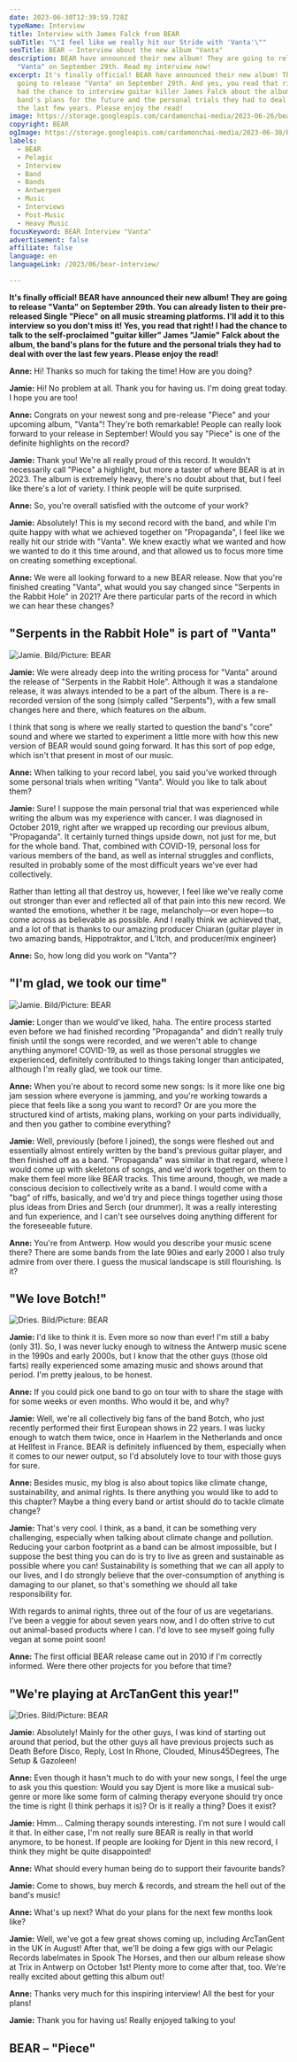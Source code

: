 ```yaml
---
date: 2023-06-30T12:39:59.728Z
typeName: Interview
title: Interview with James Falck from BEAR
subTitle: "\"I feel like we really hit our Stride with 'Vanta'\""
seoTitle: BEAR – Interview about the new album "Vanta"
description: BEAR have announced their new album! They are going to release
  "Vanta" on September 29th. Read my interview now!
excerpt: It's finally official! BEAR have announced their new album! They are
  going to release "Vanta" on September 29th. And yes, you read that right! I
  had the chance to interview guitar killer James Falck about the album, the
  band's plans for the future and the personal trials they had to deal with over
  the last few years. Please enjoy the read!
image: https://storage.googleapis.com/cardamonchai-media/2023-06-26/bear-band-jpg-imagine-080808_681a27_800_600/640.webp
copyright: BEAR
ogImage: https://storage.googleapis.com/cardamonchai-media/2023-06-30/bear-interview-og-jpg-imagine-080808_621925_1200_628/640.webp
labels:
  - BEAR
  - Pelagic
  - Interview
  - Band
  - Bands
  - Antwerpen
  - Music
  - Interviews
  - Post-Music
  - Heavy Music
focusKeyword: BEAR Interview "Vanta"
advertisement: false
affiliate: false
language: en
languageLink: /2023/06/bear-interview/

---
```


**It's finally official! BEAR have announced their new album! They are going to release "Vanta" on September 29th. You can already listen to their pre-released Single "Piece" on all music streaming platforms. I'll add it to this interview so you don't miss it! Yes, you read that right! I had the chance to talk to the self-proclaimed "guitar killer" James "Jamie" Falck about the album, the band's plans for the future and the personal trials they had to deal with over the last few years. Please enjoy the read!**

**Anne:** Hi! Thanks so much for taking the time! How are you doing?

**Jamie:** Hi! No problem at all. Thank you for having us. I'm doing great today. I hope you are too!

**Anne:** Congrats on your newest song and pre-release "Piece" and your upcoming album, "Vanta"! They're both remarkable! People can really look forward to your release in September! Would you say "Piece" is one of the definite highlights on the record?

**Jamie:** Thank you! We're all really proud of this record. It wouldn't necessarily call "Piece" a highlight, but more a taster of where BEAR is at in 2023. The album is extremely heavy, there's no doubt about that, but I feel like there's a lot of variety. I think people will be quite surprised.

**Anne:** So, you're overall satisfied with the outcome of your work?

**Jamie:** Absolutely! This is my second record with the band, and while I'm quite happy with what we achieved together on "Propaganda", I feel like we really hit our stride with "Vanta". We knew exactly what we wanted and how we wanted to do it this time around, and that allowed us to focus more time on creating something exceptional.

**Anne:** We were all looking forward to a new BEAR release. Now that you're finished creating "Vanta", what would you say changed since "Serpents in the Rabbit Hole" in 2021? Are there particular parts of the record in which we can hear these changes?

## "Serpents in the Rabbit Hole" is part of "Vanta"

![Jamie. Bild/Picture: BEAR](https://storage.googleapis.com/cardamonchai-media/2023-06-30/bear-interview-4-jpg-imagine-080808_5c3b6b_1725_2300/640.webp 'Jamie. Bild/Picture: BEAR')

**Jamie:** We were already deep into the writing process for "Vanta" around the release of "Serpents in the Rabbit Hole". Although it was a standalone release, it was always intended to be a part of the album. There is a re-recorded version of the song (simply called "Serpents"), with a few small changes here and there, which features on the album.

I think that song is where we really started to question the band's "core" sound and where we started to experiment a little more with how this new version of BEAR would sound going forward. It has this sort of pop edge, which isn't that present in most of our music.

**Anne:** When talking to your record label, you said you've worked through some personal trials when writing "Vanta". Would you like to talk about them?

**Jamie:** Sure! I suppose the main personal trial that was experienced while writing the album was my experience with cancer. I was diagnosed in October 2019, right after we wrapped up recording our previous album, "Propaganda". It certainly turned things upside down, not just for me, but for the whole band. That, combined with COVID-19, personal loss for various members of the band, as well as internal struggles and conflicts, resulted in probably some of the most difficult years we've ever had collectively.

Rather than letting all that destroy us, however, I feel like we've really come out stronger than ever and reflected all of that pain into this new record. We wanted the emotions, whether it be rage, melancholy—or even hope—to come across as believable as possible. And I really think we achieved that, and a lot of that is thanks to our amazing producer Chiaran (guitar player in two amazing bands, Hippotraktor, and L'Itch, and producer/mix engineer)

**Anne:** So, how long did you work on "Vanta"?

## "I'm glad, we took our time"

![Jamie. Bild/Picture: BEAR](https://storage.googleapis.com/cardamonchai-media/2023-06-30/bear-interview-2-jpg-imagine-081818_454854_4024_6048/640.webp 'Jamie. Bild/Picture: BEAR')

**Jamie:** Longer than we would've liked, haha. The entire process started even before we had finished recording "Propaganda" and didn't really truly finish until the songs were recorded, and we weren't able to change anything anymore! COVID-19, as well as those personal struggles we experienced, definitely contributed to things taking longer than anticipated, although I'm really glad, we took our time.

**Anne:** When you're about to record some new songs: Is it more like one big jam session where everyone is jamming, and you're working towards a piece that feels like a song you want to record? Or are you more the structured kind of artists, making plans, working on your parts individually, and then you gather to combine everything?

**Jamie:** Well, previously (before I joined), the songs were fleshed out and essentially almost entirely written by the band's previous guitar player, and then finished off as a band. "Propaganda" was similar in that regard, where I would come up with skeletons of songs, and we'd work together on them to make them feel more like BEAR tracks. This time around, though, we made a conscious decision to collectively write as a band. I would come with a "bag" of riffs, basically, and we'd try and piece things together using those plus ideas from Dries and Serch (our drummer). It was a really interesting and fun experience, and I can't see ourselves doing anything different for the foreseeable future.

**Anne:** You're from Antwerp. How would you describe your music scene there? There are some bands from the late 90ies and early 2000 I also truly admire from over there. I guess the musical landscape is still flourishing. Is it?

## "We love Botch!"

![Dries. Bild/Picture: BEAR](https://storage.googleapis.com/cardamonchai-media/2023-06-30/bear-interview-1-jpg-imagine-080808_38325b_1725_2300/640.webp 'Dries. Bild/Picture: BEAR')

**Jamie:** I'd like to think it is. Even more so now than ever! I'm still a baby (only 31). So, I was never lucky enough to witness the Antwerp music scene in the 1990s and early 2000s, but I know that the other guys (those old farts) really experienced some amazing music and shows around that period. I'm pretty jealous, to be honest.

**Anne:** If you could pick one band to go on tour with to share the stage with for some weeks or even months. Who would it be, and why?

**Jamie:** Well, we're all collectively big fans of the band Botch, who just recently performed their first European shows in 22 years. I was lucky enough to watch them twice, once in Haarlem in the Netherlands and once at Hellfest in France. BEAR is definitely influenced by them, especially when it comes to our newer output, so I'd absolutely love to tour with those guys for sure.

**Anne:** Besides music, my blog is also about topics like climate change, sustainability, and animal rights. Is there anything you would like to add to this chapter? Maybe a thing every band or artist should do to tackle climate change?

**Jamie:** That's very cool. I think, as a band, it can be something very challenging, especially when talking about climate change and pollution. Reducing your carbon footprint as a band can be almost impossible, but I suppose the best thing you can do is try to live as green and sustainable as possible where you can! Sustainability is something that we can all apply to our lives, and I do strongly believe that the over-consumption of anything is damaging to our planet, so that's something we should all take responsibility for.

With regards to animal rights, three out of the four of us are vegetarians. I've been a veggie for about seven years now, and I do often strive to cut out animal-based products where I can. I'd love to see myself going fully vegan at some point soon!

**Anne:** The first official BEAR release came out in 2010 if I'm correctly informed. Were there other projects for you before that time?

## "We're playing at ArcTanGent this year!"

![Dries. Bild/Picture: BEAR](https://storage.googleapis.com/cardamonchai-media/2023-06-30/bear-interview-3-jpg-imagine-080808_453c39_4024_6048/640.webp 'Dries. Bild/Picture: BEAR')

**Jamie:** Absolutely! Mainly for the other guys, I was kind of starting out around that period, but the other guys all have previous projects such as Death Before Disco, Reply, Lost In Rhone, Clouded, Minus45Degrees, The Setup & Gazoleen!

**Anne:** Even though it hasn't much to do with your new songs, I feel the urge to ask you this question: Would you say Djent is more like a musical sub-genre or more like some form of calming therapy everyone should try once the time is right (I think perhaps it is)? Or is it really a thing? Does it exist?

**Jamie:** Hmm... Calming therapy sounds interesting. I'm not sure I would call it that. In either case, I'm not really sure BEAR is really in that world anymore, to be honest. If people are looking for Djent in this new record, I think they might be quite disappointed!

**Anne:** What should every human being do to support their favourite bands?

**Jamie:** Come to shows, buy merch & records, and stream the hell out of the band's music!

**Anne:** What's up next? What do your plans for the next few months look like?

**Jamie:** Well, we've got a few great shows coming up, including ArcTanGent in the UK in August! After that, we'll be doing a few gigs with our Pelagic Records labelmates in Spook The Horses, and then our album release show at Trix in Antwerp on October 1st! Plenty more to come after that, too. We're really excited about getting this album out!

**Anne:** Thanks very much for this inspiring interview! All the best for your plans!

**Jamie:** Thank you for having us! Really enjoyed talking to you!

## BEAR – "Piece"

<YouTube id="ejGnJGtHfcc" />

